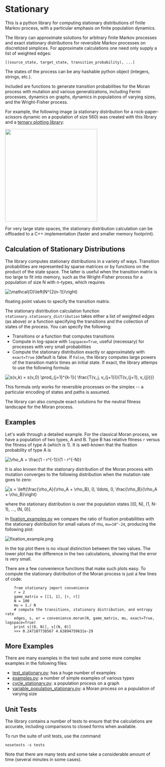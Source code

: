 
# Stationary

This is a python library for computing stationary distributions of finite Markov
process, with a particular emphasis on finite population dynamics.

The library can approximate solutions for arbitrary finite Markov processes and
exact stationary distributions for reversible Markov processes on discretized
simplices. For approximate calculations one need only supply a list of weighted
edges:

```
[(source_state, target_state, transition_probability), ...]
```

The states of the process can be any hashable python object (integers, strings,
etc.).

Included are functions to generate transition probabilities for the Moran process
with mutation and various generalizations, including Fermi processes, dynamics on
graphs, dynamics in populations of varying sizes, and the Wright-Fisher process.

For example, the following image (a stationary distribution for a
rock-paper-scissors dynamic on a population of size 560) was created with this 
library and a [ternary plotting library](https://github.com/marcharper/python-ternary):

<img src ="https://github.com/marcharper/python-ternary/blob/master/readme_images/heatmap_rsp.png" width="300" height="300"/>

For very large state spaces, the stationary distribution calculation can be
offloaded to a C++ implementation (faster and smaller memory footprint).

Calculation of Stationary Distributions
---------------------------------------

The library computes stationary distributions in a variety of ways. Transition
probabilities are represented by sparse matrices or by functions on the product
of the state space. The latter is useful when the transition matrix is too large
to fit into memory, such as the Wright-Fisher process for a population of size
N with n-types, which requires 

![\mathcal{O}\left(N^{2(n-1)}\right)](http://mathurl.com/otljxmb.png)

floating point values to specify the transition matrix.

The stationary distribution calculation function `stationary.stationary_distribution` takes
either a list of weighted edges (as above) or a function specifying the transitions
and the collection of states of the process. You can specify the following:

- Transitions or a function that computes transitions
- Compute in log-space with `logspace=True`, useful (necessary) for processes with very small
probabilities
- Compute the stationary distribution exactly or approximately with `exact=True` (default is false. If `False`, the library computes large powers of the transition matrix times an
initial state. If exact, the library attemps to use the following formula:

![s(v_k) = s(v_0) \prod_{j=1}^{k-1}{ \frac{T(v_j, v_{j+1})}{T(v_{j+1}, v_{j})}}](http://mathurl.com/ossus5f.png)

This formula only works for reversible processes on the simplex -- a particular encoding
of states and paths is assumed.

The library can also compute exact solutions for the neutral fitness landscape for the
Moran process.

Examples
--------

Let's walk through a detailed example. For the classical Moran process, we have
a population of two types, A and B. Type B has relative fitness `r` versus the
fitness of type A (which is 1). It is well-known that the fixation probability
of type A is

![\rho_A = \frac{1 - r^{-1}}{1 - r^{-N}}](http://mathurl.com/nq99lfn.png)

It is also known that the stationary distribution of the Moran process with
mutation converges to the following distribution when the mutation rate goes to
zero:

![s = \left(\frac{\rho_A}{\rho_A + \rho_B}, 0, \ldots, 0, \frac{\rho_B}{\rho_A + \rho_B}\right)](http://mathurl.com/o6clplh.png)

where the stationary distribution is over the population states
[(0, N), (1, N-1), ..., (N, 0)].

In [fixation_examples.py](https://github.com/marcharper/stationary/blob/master/fixation_examples.py)
we compare the ratio of fixation probabilities with the stationary distribution
for small values of mu, `mu=10^-24`, producing the following plot:

![fixation_example.png](https://github.com/marcharper/stationary/blob/master/fixation_example.png)

In the top plot there is no visual distinction between the two values. The lower
plot has the difference in the two calculations, showing that the error is very
small.

There are a few convenience functions that make such plots easy. To compute the
stationary distribution of the Moran process is just a few lines of code:

```
    from stationary import convenience
    r = 2
    game_matrix = [[1, 1], [r, r]]
    N = 100
    mu = 1./ N
    # compute the transitions, stationary distribution, and entropy rate
    edges, s, er = convenience.moran(N, game_matrix, mu, exact=True, logspace=True)
    print s[(0, N)], s[(N, 0)]
    >>> 0.247107738567 4.63894759631e-29
```

More Examples
-------------

There are many examples in the test suite and some more complex examples in the
following files:

- [test_stationary.py](https://github.com/marcharper/stationary/blob/master/tests/test_stationary.py): has a huge number of examples
- [examples.py](https://github.com/marcharper/stationary/blob/master/examples.py): a number of simple examples of various types
- [cycle_stationary.py](https://github.com/marcharper/stationary/blob/master/cycle_stationary.py): a population process on a graph
- [variable_population_stationary.py](https://github.com/marcharper/stationary/blob/master/variable_population_stationary.py): a Moran process on a population of varying size

Unit Tests
----------

The library contains a number of tests to ensure that the calculations are
accurate, including comparisons to closed forms when available.

To run the suite of unit tests, use the command

```
nosetests -s tests
```

Note that there are many tests and some take a considerable amount of time
(several minutes in some cases).